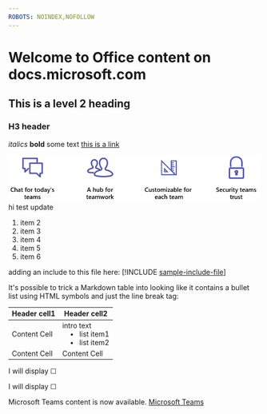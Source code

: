 ```yaml
---
ROBOTS: NOINDEX,NOFOLLOW
---
```



# Welcome to Office content on docs.microsoft.com
## This is a level 2 heading
### H3 header

*italics*
**bold**
some text
[this is a link](Office-365-groups.md)

![alt text whatever](media/Overview-Microsoft-Teams-image1.png)
hi
test update
1. item 2
2. item 3
3. item 4
4. item 5
5. item 6


adding an include to this file here:
[!INCLUDE [sample-include-file](includes/sample-include-file.md)]


It's possible to trick a Markdown table into looking like it contains a bullet list using HTML symbols and just the line break tag:

| Header cell1 | Header cell2 |
| ---          | ---          |
| Content Cell |intro text <br>&nbsp;&nbsp;&nbsp; &bull;&nbsp;&nbsp; list item1<br> &nbsp;&nbsp;&nbsp; &bull;&nbsp;&nbsp; list item2     |
| Content Cell | Content Cell |

<p>I will display &#9744;</p>
<p>I will display &#x2610;</p>

Microsoft Teams content is now available.
[Microsoft Teams](https://docs.microsoft.com/MicrosoftTeams)
